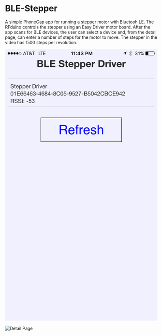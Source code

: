 # BLE-Stepper

A simple PhoneGap app for running a stepper motor with Bluetooh LE. The RFduino controls the stepper using an Easy Driver motor board. After the app scans for BLE devices, the user can select a device and, from the detail page, can enter a number of steps for the motor to move. The stepper in the video has 1500 steps per revolution.

![Main Page](/img/Main_Page.png)

![Detail Page](/img/Detail.png)